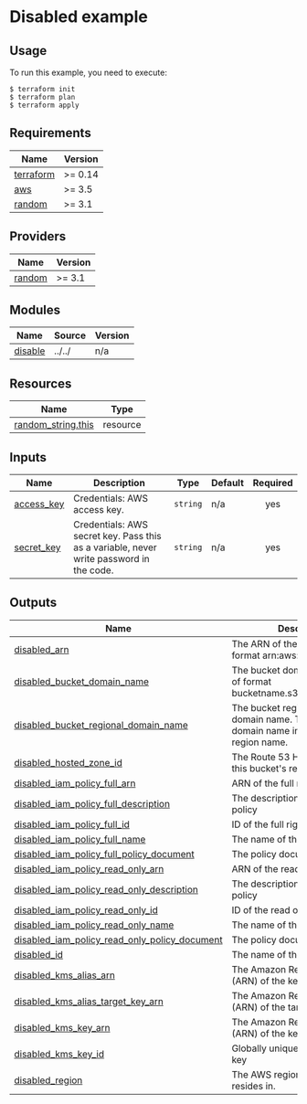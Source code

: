 # Disabled example

## Usage

To run this example, you need to execute:

```
$ terraform init
$ terraform plan
$ terraform apply
```

<!-- BEGINNING OF PRE-COMMIT-TERRAFORM DOCS HOOK -->
## Requirements

| Name | Version |
|------|---------|
| <a name="requirement_terraform"></a> [terraform](#requirement\_terraform) | >= 0.14 |
| <a name="requirement_aws"></a> [aws](#requirement\_aws) | >= 3.5 |
| <a name="requirement_random"></a> [random](#requirement\_random) | >= 3.1 |

## Providers

| Name | Version |
|------|---------|
| <a name="provider_random"></a> [random](#provider\_random) | >= 3.1 |

## Modules

| Name | Source | Version |
|------|--------|---------|
| <a name="module_disable"></a> [disable](#module\_disable) | ../../ | n/a |

## Resources

| Name | Type |
|------|------|
| [random_string.this](https://registry.terraform.io/providers/hashicorp/random/latest/docs/resources/string) | resource |

## Inputs

| Name | Description | Type | Default | Required |
|------|-------------|------|---------|:--------:|
| <a name="input_access_key"></a> [access\_key](#input\_access\_key) | Credentials: AWS access key. | `string` | n/a | yes |
| <a name="input_secret_key"></a> [secret\_key](#input\_secret\_key) | Credentials: AWS secret key. Pass this as a variable, never write password in the code. | `string` | n/a | yes |

## Outputs

| Name | Description |
|------|-------------|
| <a name="output_disabled_arn"></a> [disabled\_arn](#output\_disabled\_arn) | The ARN of the bucket. Will be of format arn:aws:s3:::bucketname. |
| <a name="output_disabled_bucket_domain_name"></a> [disabled\_bucket\_domain\_name](#output\_disabled\_bucket\_domain\_name) | The bucket domain name. Will be of format bucketname.s3.amazonaws.com. |
| <a name="output_disabled_bucket_regional_domain_name"></a> [disabled\_bucket\_regional\_domain\_name](#output\_disabled\_bucket\_regional\_domain\_name) | The bucket region-specific domain name. The bucket domain name including the region name. |
| <a name="output_disabled_hosted_zone_id"></a> [disabled\_hosted\_zone\_id](#output\_disabled\_hosted\_zone\_id) | The Route 53 Hosted Zone ID for this bucket's region. |
| <a name="output_disabled_iam_policy_full_arn"></a> [disabled\_iam\_policy\_full\_arn](#output\_disabled\_iam\_policy\_full\_arn) | ARN of the full right policy |
| <a name="output_disabled_iam_policy_full_description"></a> [disabled\_iam\_policy\_full\_description](#output\_disabled\_iam\_policy\_full\_description) | The description of the full right policy |
| <a name="output_disabled_iam_policy_full_id"></a> [disabled\_iam\_policy\_full\_id](#output\_disabled\_iam\_policy\_full\_id) | ID of the full right policy |
| <a name="output_disabled_iam_policy_full_name"></a> [disabled\_iam\_policy\_full\_name](#output\_disabled\_iam\_policy\_full\_name) | The name of the full right policy |
| <a name="output_disabled_iam_policy_full_policy_document"></a> [disabled\_iam\_policy\_full\_policy\_document](#output\_disabled\_iam\_policy\_full\_policy\_document) | The policy document |
| <a name="output_disabled_iam_policy_read_only_arn"></a> [disabled\_iam\_policy\_read\_only\_arn](#output\_disabled\_iam\_policy\_read\_only\_arn) | ARN of the read only policy |
| <a name="output_disabled_iam_policy_read_only_description"></a> [disabled\_iam\_policy\_read\_only\_description](#output\_disabled\_iam\_policy\_read\_only\_description) | The description of the read only policy |
| <a name="output_disabled_iam_policy_read_only_id"></a> [disabled\_iam\_policy\_read\_only\_id](#output\_disabled\_iam\_policy\_read\_only\_id) | ID of the read only policy |
| <a name="output_disabled_iam_policy_read_only_name"></a> [disabled\_iam\_policy\_read\_only\_name](#output\_disabled\_iam\_policy\_read\_only\_name) | The name of the read only policy |
| <a name="output_disabled_iam_policy_read_only_policy_document"></a> [disabled\_iam\_policy\_read\_only\_policy\_document](#output\_disabled\_iam\_policy\_read\_only\_policy\_document) | The policy document |
| <a name="output_disabled_id"></a> [disabled\_id](#output\_disabled\_id) | The name of the bucket. |
| <a name="output_disabled_kms_alias_arn"></a> [disabled\_kms\_alias\_arn](#output\_disabled\_kms\_alias\_arn) | The Amazon Resource Name (ARN) of the key alias |
| <a name="output_disabled_kms_alias_target_key_arn"></a> [disabled\_kms\_alias\_target\_key\_arn](#output\_disabled\_kms\_alias\_target\_key\_arn) | The Amazon Resource Name (ARN) of the target key identifier |
| <a name="output_disabled_kms_key_arn"></a> [disabled\_kms\_key\_arn](#output\_disabled\_kms\_key\_arn) | The Amazon Resource Name (ARN) of the key |
| <a name="output_disabled_kms_key_id"></a> [disabled\_kms\_key\_id](#output\_disabled\_kms\_key\_id) | Globally unique identifier for the key |
| <a name="output_disabled_region"></a> [disabled\_region](#output\_disabled\_region) | The AWS region this bucket resides in. |
<!-- END OF PRE-COMMIT-TERRAFORM DOCS HOOK -->
